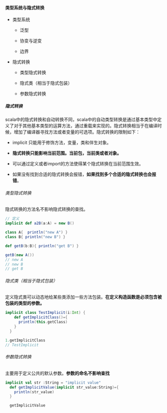 #### 类型系统与隐式转换

- 类型系统
  
  - 泛型
  
  - 协变与逆变
  
  - 边界

- 隐式转换
  
  - 类型隐式转换
  
  - 隐式类（相当于隐式包装）
  
  - 参数隐式转换

##### 隐式转换

scala中的隐式转换和自动转换不同，scala中的自动类型转换是通过基本类型中定义了对于其他基本类型的运算方法，通过重载来实现的。隐式转换相当于在编译时候，增加了编译器寻找方法或者变量的可选项。隐式转换的限制如下：

- implicit 只能用于修饰方法，变量，类和伴生对象。

- **隐式转换只能影响当前范围。当前包，当前类或者对象。**

- 可以通过定义或者import的方法使得某个隐式转换在当前范围生效。

- 如果没有找到合适的隐式转换会报错，**如果找到多个合适的隐式转换也会报错**。

###### 类型隐式转换

隐式转换的方法名不影响隐式转换的查找。

```scala
// 定义
implicit def a2B(a:A) = new B()

class A{  println("new A") }
class B{ println("new B") }

def getB(b:B){ println("get B") }

getB(new A())
// new A
// new B
// get B
```

###### 隐式类（相当于隐式包装）

定义隐式类可以动态地给某些类添加一些方法包装。**在定义构造函数是必须包含被包装的类型的参数。**

```scala
implicit class TestImplicit(i:Int) {
    def getImplicitClass()={
      println(this.getClass)
    }
  }

1.getImplicitClass
// TestImplicit
```

###### 参数隐式转换

主要用于定义公共的默认参数。**参数的命名不影响查找**

```scala
implicit val str :String = "implicit value"
  def getImplicitValue(implicit str_value:String)={
    println(str_value)
  }

  getImplicitValue
```


